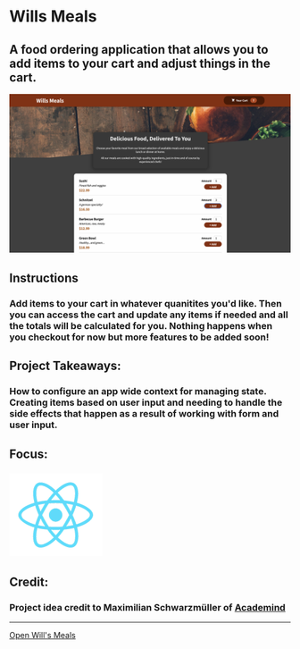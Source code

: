 # Wills Meals
## A food ordering application that allows you to add items to your cart and adjust things in the cart.
![Expense Tracker Preview](../../src/img/projects/previews/wills-meals.png)
## Instructions
### Add items to your cart in whatever quanitites you'd like. Then you can access the cart and update any items if needed and all the totals will be calculated for you. Nothing happens when you checkout for now but more features to be added soon!
## Project Takeaways:
### How to configure an app wide context for managing state. Creating items based on user input and needing to handle the side effects that happen as a result of working with form and user input.
## Focus:
### ![Atom Icon](../../src/img/misc/atom.png)
## Credit:
### Project idea credit to Maximilian Schwarzmüller of [Academind](https://academind.com/)

***
[Open Will's Meals](https://www.willswebsitesdesign/projects/wills-meals.html)